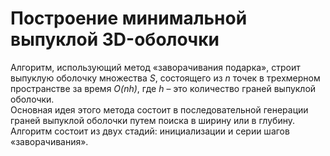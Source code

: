 # Построение минимальной выпуклой 3D-оболочки   
Алгоритм, использующий метод «заворачивания подарка», строит выпуклую оболочку множества *S*, состоящего из *n* точек в трехмерном пространстве за время *O(nh)*, где *h* – это количество граней выпуклой оболочки.   
Основная идея этого метода состоит в последовательной генерации граней выпуклой оболочки путем поиска в ширину или в глубину.   
Алгоритм состоит из двух стадий: инициализации и серии шагов «заворачивания».
